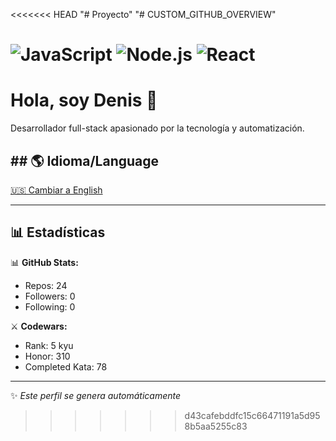 <<<<<<< HEAD
"# Proyecto" 
"# CUSTOM_GITHUB_OVERVIEW" 


![JavaScript](https://img.shields.io/badge/JavaScript-F7DF1E?style=for-the-badge&logo=javascript&logoColor=black)
![Node.js](https://img.shields.io/badge/Node.js-339933?style=for-the-badge&logo=nodedotjs&logoColor=white)
![React](https://img.shields.io/badge/React-20232A?style=for-the-badge&logo=react&logoColor=61DAFB)
=======
# Hola, soy Denis 👋

Desarrollador full-stack apasionado por la tecnología y automatización.

## ## 🌎 **Idioma/Language**

[🇺🇸 Cambiar a English](https://github.com/DenisV2112/DenisV2112?locale=en)

---

## 📊 Estadísticas

📊 **GitHub Stats:**
- Repos: 24
- Followers: 0
- Following: 0

⚔️ **Codewars:**
- Rank: 5 kyu
- Honor: 310
- Completed Kata: 78

---

✨ *Este perfil se genera automáticamente*
>>>>>>> d43cafebddfc15c66471191a5d958b5aa5255c83
